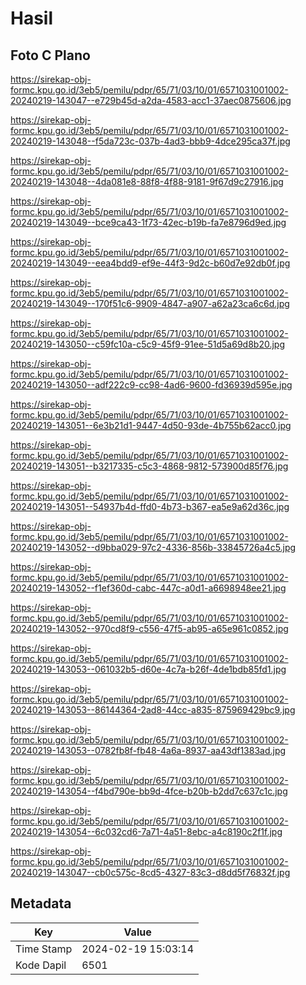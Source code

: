 # Hasil

## Foto C Plano

https://sirekap-obj-formc.kpu.go.id/3eb5/pemilu/pdpr/65/71/03/10/01/6571031001002-20240219-143047--e729b45d-a2da-4583-acc1-37aec0875606.jpg

https://sirekap-obj-formc.kpu.go.id/3eb5/pemilu/pdpr/65/71/03/10/01/6571031001002-20240219-143048--f5da723c-037b-4ad3-bbb9-4dce295ca37f.jpg

https://sirekap-obj-formc.kpu.go.id/3eb5/pemilu/pdpr/65/71/03/10/01/6571031001002-20240219-143048--4da081e8-88f8-4f88-9181-9f67d9c27916.jpg

https://sirekap-obj-formc.kpu.go.id/3eb5/pemilu/pdpr/65/71/03/10/01/6571031001002-20240219-143049--bce9ca43-1f73-42ec-b19b-fa7e8796d9ed.jpg

https://sirekap-obj-formc.kpu.go.id/3eb5/pemilu/pdpr/65/71/03/10/01/6571031001002-20240219-143049--eea4bdd9-ef9e-44f3-9d2c-b60d7e92db0f.jpg

https://sirekap-obj-formc.kpu.go.id/3eb5/pemilu/pdpr/65/71/03/10/01/6571031001002-20240219-143049--170f51c6-9909-4847-a907-a62a23ca6c6d.jpg

https://sirekap-obj-formc.kpu.go.id/3eb5/pemilu/pdpr/65/71/03/10/01/6571031001002-20240219-143050--c59fc10a-c5c9-45f9-91ee-51d5a69d8b20.jpg

https://sirekap-obj-formc.kpu.go.id/3eb5/pemilu/pdpr/65/71/03/10/01/6571031001002-20240219-143050--adf222c9-cc98-4ad6-9600-fd36939d595e.jpg

https://sirekap-obj-formc.kpu.go.id/3eb5/pemilu/pdpr/65/71/03/10/01/6571031001002-20240219-143051--6e3b21d1-9447-4d50-93de-4b755b62acc0.jpg

https://sirekap-obj-formc.kpu.go.id/3eb5/pemilu/pdpr/65/71/03/10/01/6571031001002-20240219-143051--b3217335-c5c3-4868-9812-573900d85f76.jpg

https://sirekap-obj-formc.kpu.go.id/3eb5/pemilu/pdpr/65/71/03/10/01/6571031001002-20240219-143051--54937b4d-ffd0-4b73-b367-ea5e9a62d36c.jpg

https://sirekap-obj-formc.kpu.go.id/3eb5/pemilu/pdpr/65/71/03/10/01/6571031001002-20240219-143052--d9bba029-97c2-4336-856b-33845726a4c5.jpg

https://sirekap-obj-formc.kpu.go.id/3eb5/pemilu/pdpr/65/71/03/10/01/6571031001002-20240219-143052--f1ef360d-cabc-447c-a0d1-a6698948ee21.jpg

https://sirekap-obj-formc.kpu.go.id/3eb5/pemilu/pdpr/65/71/03/10/01/6571031001002-20240219-143052--970cd8f9-c556-47f5-ab95-a65e961c0852.jpg

https://sirekap-obj-formc.kpu.go.id/3eb5/pemilu/pdpr/65/71/03/10/01/6571031001002-20240219-143053--061032b5-d60e-4c7a-b26f-4de1bdb85fd1.jpg

https://sirekap-obj-formc.kpu.go.id/3eb5/pemilu/pdpr/65/71/03/10/01/6571031001002-20240219-143053--86144364-2ad8-44cc-a835-875969429bc9.jpg

https://sirekap-obj-formc.kpu.go.id/3eb5/pemilu/pdpr/65/71/03/10/01/6571031001002-20240219-143053--0782fb8f-fb48-4a6a-8937-aa43df1383ad.jpg

https://sirekap-obj-formc.kpu.go.id/3eb5/pemilu/pdpr/65/71/03/10/01/6571031001002-20240219-143054--f4bd790e-bb9d-4fce-b20b-b2dd7c637c1c.jpg

https://sirekap-obj-formc.kpu.go.id/3eb5/pemilu/pdpr/65/71/03/10/01/6571031001002-20240219-143054--6c032cd6-7a71-4a51-8ebc-a4c8190c2f1f.jpg

https://sirekap-obj-formc.kpu.go.id/3eb5/pemilu/pdpr/65/71/03/10/01/6571031001002-20240219-143047--cb0c575c-8cd5-4327-83c3-d8dd5f76832f.jpg


## Metadata

| Key        | Value               |
| ---------- | ------------------- |
| Time Stamp | 2024-02-19 15:03:14 |
| Kode Dapil | 6501                |



